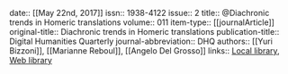date:: [[May 22nd, 2017]]
issn:: 1938-4122
issue:: 2
title:: @Diachronic trends in Homeric translations
volume:: 011
item-type:: [[journalArticle]]
original-title:: Diachronic trends in Homeric translations
publication-title:: Digital Humanities Quarterly
journal-abbreviation:: DHQ
authors:: [[Yuri Bizzoni]], [[Marianne Reboul]], [[Angelo Del Grosso]]
links:: [Local library](zotero://select/groups/2386895/items/82X3U73I), [Web library](https://www.zotero.org/groups/2386895/items/82X3U73I)
